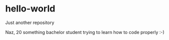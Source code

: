 # hello-world
Just another repository

Naz, 20 something bachelor student trying to learn how to code properly :-)
